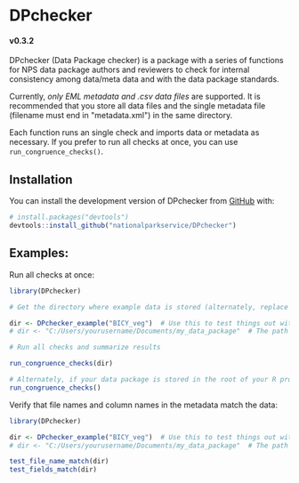 

# DPchecker

#### v0.3.2

DPchecker (Data Package checker) is a package with a series of functions for NPS data package authors and reviewers to check for internal consistency among data/meta data and with the data package standards.

Currently, *only EML metadata and .csv data files* are supported. It is recommended that you store all data files and the single metadata file (filename must end in "metadata.xml") in the same directory.

Each function runs an single check and imports data or metadata as necessary. If you prefer to run all checks at once, you can use `run_congruence_checks()`.

## Installation
You can install the development version of DPchecker from
[GitHub](https://github.com/) with:

``` r
# install.packages("devtools")
devtools::install_github("nationalparkservice/DPchecker")
```

## Examples:
Run all checks at once:

``` r
library(DPchecker)

# Get the directory where example data is stored (alternately, replace this with the path to your data folder)

dir <- DPchecker_example("BICY_veg")  # Use this to test things out with the included example data
# dir <- "C:/Users/yourusername/Documents/my_data_package"  # The path to your data package should look something like this

# Run all checks and summarize results

run_congruence_checks(dir)

# Alternately, if your data package is stored in the root of your R project folder, you don't need to pass any arguments
run_congruence_checks()
```

Verify that file names and column names in the metadata match the data:

``` r
library(DPchecker)

dir <- DPchecker_example("BICY_veg")  # Use this to test things out with the included example data
# dir <- "C:/Users/yourusername/Documents/my_data_package"  # The path to your data package should look something like this

test_file_name_match(dir)
test_fields_match(dir)
```
